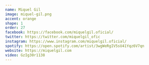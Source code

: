 ```yaml
---
name: Miquel Gil
image: miquel-gil.png
accent: orange
shape: 1
order: 27
facebook: https://facebook.com/miquelgil.oficial/
twitter: https://twitter.com/miquelgil_ofic
instagram: https://www.instagram.com/miquelgil.oficial/
spotify: https://open.spotify.com/artist/3wgWeRgIV5sU41Yqz6V7qn
website: https://miquelgil.com
video: GzIg30r1138
---
```

